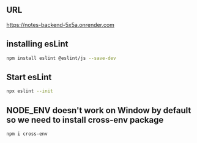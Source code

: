 ## URL

https://notes-backend-5x5a.onrender.com

## installing esLint

```sh
npm install eslint @eslint/js --save-dev
```

## Start esLint

```sh
npx eslint --init
```

## NODE_ENV doesn't work on Window by default so we need to install cross-env package

```sh
npm i cross-env
```